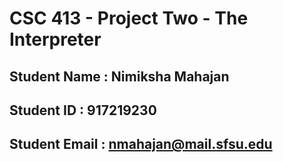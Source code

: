 # CSC 413 - Project Two - The Interpreter

## Student Name  : Nimiksha Mahajan

## Student ID    : 917219230

## Student Email : nmahajan@mail.sfsu.edu
